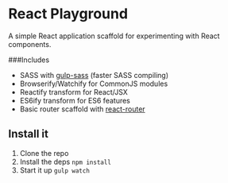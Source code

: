 # React Playground

A simple React application scaffold for experimenting with React components.

###Includes
- SASS with [gulp-sass](https://github.com/dlmanning/gulp-sass) (faster SASS compiling)
- Browserify/Watchify for CommonJS modules
- Reactify transform for React/JSX
- ES6ify transform for ES6 features
- Basic router scaffold with [react-router](https://github.com/rackt/react-router)

Install it
----------
1. Clone the repo
2. Install the deps
  `npm install`
3. Start it up
  `gulp watch`
